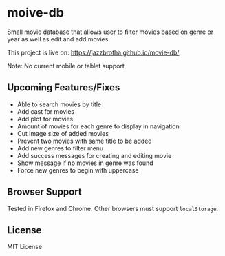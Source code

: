# moive-db
Small movie database that allows user to filter movies based on genre or year as well as edit and add movies.

This project is live on: https://jazzbrotha.github.io/movie-db/

Note: No current mobile or tablet support

## Upcoming Features/Fixes
* Able to search movies by title
* Add cast for movies
* Add plot for movies
* Amount of movies for each genre to display in navigation
* Cut image size of added movies
* Prevent two movies with same title to be added
* Add new genres to filter menu
* Add success messages for creating and editing movie
* Show message if no movies in genre was found
* Force new genres to begin with uppercase

## Browser Support
Tested in Firefox and Chrome. Other browsers must support `localStorage`.

## License
MIT License
